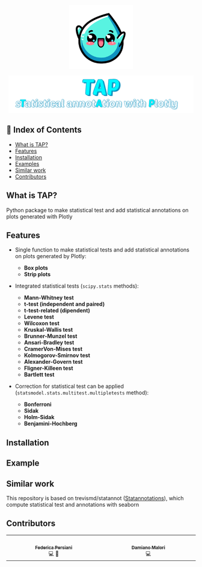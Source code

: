 <p align="center">
  <img src="images/TAP.png" height=170>
</p>
<p align="center">
  <img src="images/TAP_text.png" height=100>
</p>

## 🚩 Index of Contents
- [What is TAP?](#what-is-tap)
- [Features](#features)
- [Installation](#installation)
- [Examples](#example)
- [Similar work](#similar-work)
- [Contributors](#contributors)

## What is TAP?

Python package to make statistical test and add statistical
annotations on plots generated with Plotly


## Features

- Single function to make statistical tests and add statistical annotations on plots
  generated by Plotly:
    - **Box plots**
    - **Strip plots**

- Integrated statistical tests (`scipy.stats` methods):
    - **Mann-Whitney test**
    - **t-test (independent and paired)**
    - **t-test-related (dipendent)**
    - **Levene test**
    - **Wilcoxon test**
    - **Kruskal-Wallis test**
    - **Brunner-Munzel test**
    - **Ansari-Bradley test**
    - **CramerVon-Mises test**
    - **Kolmogorov-Smirnov test**
    - **Alexander-Govern test**
    - **Fligner-Killeen test**
    - **Bartlett test**

- Correction for statistical test can be applied (`statsmodel.stats.multitest.multipletests` method):
    - **Bonferroni**
    - **Sidak**
    - **Holm-Sidak**
    - **Benjamini-Hochberg**


## Installation

## Example

## Similar work
This repository is based on trevismd/statannot ([Statannotations](https://github.com/trevismd/statannotations)), which compute statistical test and annotations with seaborn

## Contributors
<table>
  <tbody>
    <tr>
      <td align="center" valign="top" width="14.28%"><a href="https://github.com/FedericaPersiani"><img src=" width="100px;" alt=""/><br /><sub><b>Federica Persiani</b></sub></a><br /> <title="Code">💻</a> <title="Research"> 🔬</a></td>
      <td align="center" valign="top" width="14.28%"><a href="https://github.com/demian2435"><img src=" width="100px;" alt=""/><br /><sub><b>Damiano Malori</b></sub></a><br /> <title="Code">💻</a></td>


